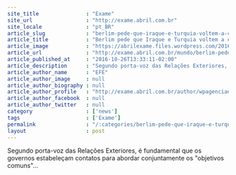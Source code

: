 ```yaml
---
site_title               : "Exame"
site_url                 : "http://exame.abril.com.br"
site_locale              : "pt_BR"
article_slug             : "berlim-pede-que-iraque-e-turquia-voltem-a-cooperar-contra-o-ei"
article_title            : "Berlim pede que Iraque e Turquia voltem a cooperar contra o EI"
article_image            : "https://abrilexame.files.wordpress.com/2016/10/size_960_16_9_exercito-do-iraque-a-caminho-de-mosul.jpg?quality=70&strip=all&w=960"
article_url              : "http://exame.abril.com.br/mundo/berlim-pede-que-iraque-e-turquia-voltem-a-cooperar-contra-o-ei/"
article_published_at     : "2016-10-26T13:33:11-02:00"
article_description      : "Segundo porta-voz das Relações Exteriores, é fundamental que os governos estabeleçam contatos para abordar conjuntamente os 'objetivos comuns'..."
article_author_name      : "EFE"
article_author_image     : null
article_author_biography : null
article_author_profile   : "http://exame.abril.com.br/author/wpagenciaefe/"
article_author_facebook  : null
article_author_twitter   : null
category                 : ['news']
tags                     : ['Exame']
permalink                : "/:categories/berlim-pede-que-iraque-e-turquia-voltem-a-cooperar-contra-o-ei/"
layout                   : post
---
```


Segundo porta-voz das Relações Exteriores, é fundamental que os governos estabeleçam contatos para abordar conjuntamente os "objetivos comuns"...
